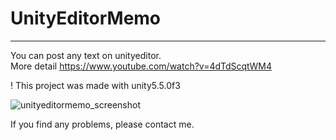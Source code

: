 # UnityEditorMemo
***
You can post any text on unityeditor.  
More detail <https://www.youtube.com/watch?v=4dTdScqtWM4>   
  
! This project was made with unity5.5.0f3 

![unityeditormemo_screenshot](https://github.com/charcolle/UnityEditorMemo/blob/master/unityEditorMemo_ScreenShot.png?raw=true)

If you find any problems, please contact me.
